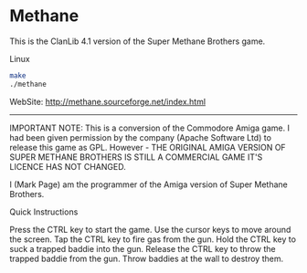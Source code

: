 # Methane
This is the ClanLib 4.1 version of the Super Methane Brothers game.

Linux
```bash
make
./methane
```

WebSite:
http://methane.sourceforge.net/index.html

-------------------------------------------------------
IMPORTANT NOTE:
This is a conversion of the Commodore Amiga game.
I had been given permission by the company (Apache Software Ltd)
to release this game as GPL.
However - THE ORIGINAL AMIGA VERSION OF SUPER METHANE BROTHERS IS
STILL A COMMERCIAL GAME IT'S LICENCE HAS NOT CHANGED.

I (Mark Page) am the programmer of the Amiga version of
Super Methane Brothers.


Quick Instructions


Press the CTRL key to start the game.
Use the cursor keys to move around the screen.
Tap the CTRL key to fire gas from the gun.
Hold the CTRL key to suck a trapped baddie into the gun.
Release the CTRL key to throw the trapped baddie from the gun.
Throw baddies at the wall to destroy them.

